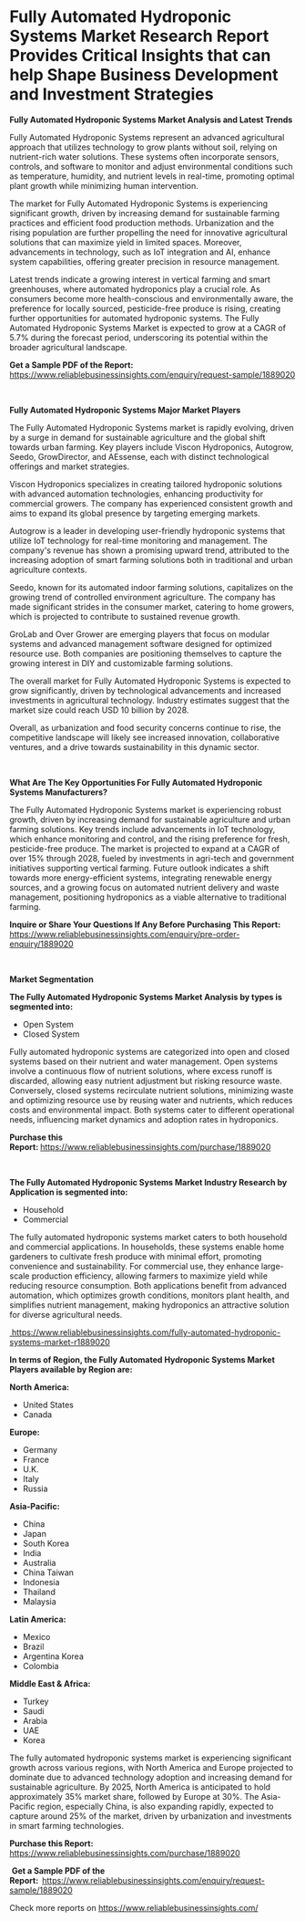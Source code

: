 <p><h1>Fully Automated Hydroponic Systems Market Research Report Provides Critical Insights that can help Shape Business Development and Investment Strategies</h1></p><p><strong>Fully Automated Hydroponic Systems Market Analysis and Latest Trends</strong></p>
<p><p>Fully Automated Hydroponic Systems represent an advanced agricultural approach that utilizes technology to grow plants without soil, relying on nutrient-rich water solutions. These systems often incorporate sensors, controls, and software to monitor and adjust environmental conditions such as temperature, humidity, and nutrient levels in real-time, promoting optimal plant growth while minimizing human intervention.</p><p>The market for Fully Automated Hydroponic Systems is experiencing significant growth, driven by increasing demand for sustainable farming practices and efficient food production methods. Urbanization and the rising population are further propelling the need for innovative agricultural solutions that can maximize yield in limited spaces. Moreover, advancements in technology, such as IoT integration and AI, enhance system capabilities, offering greater precision in resource management.</p><p>Latest trends indicate a growing interest in vertical farming and smart greenhouses, where automated hydroponics play a crucial role. As consumers become more health-conscious and environmentally aware, the preference for locally sourced, pesticide-free produce is rising, creating further opportunities for automated hydroponic systems. The Fully Automated Hydroponic Systems Market is expected to grow at a CAGR of 5.7% during the forecast period, underscoring its potential within the broader agricultural landscape.</p></p>
<p><strong>Get a Sample PDF of the Report:&nbsp;</strong> <a href="https://www.reliablebusinessinsights.com/enquiry/request-sample/1889020?utm_campaign=2313&utm_medium=2&utm_source=Github&utm_content=ia&utm_term=28032025&utm_id=fully-automated-hydroponic-systems">https://www.reliablebusinessinsights.com/enquiry/request-sample/1889020</a></p>
<p>&nbsp;</p>
<p><strong>Fully Automated Hydroponic Systems Major Market Players</strong></p>
<p><p>The Fully Automated Hydroponic Systems market is rapidly evolving, driven by a surge in demand for sustainable agriculture and the global shift towards urban farming. Key players include Viscon Hydroponics, Autogrow, Seedo, GrowDirector, and AEssense, each with distinct technological offerings and market strategies.</p><p>Viscon Hydroponics specializes in creating tailored hydroponic solutions with advanced automation technologies, enhancing productivity for commercial growers. The company has experienced consistent growth and aims to expand its global presence by targeting emerging markets.</p><p>Autogrow is a leader in developing user-friendly hydroponic systems that utilize IoT technology for real-time monitoring and management. The company's revenue has shown a promising upward trend, attributed to the increasing adoption of smart farming solutions both in traditional and urban agriculture contexts.</p><p>Seedo, known for its automated indoor farming solutions, capitalizes on the growing trend of controlled environment agriculture. The company has made significant strides in the consumer market, catering to home growers, which is projected to contribute to sustained revenue growth.</p><p>GroLab and Over Grower are emerging players that focus on modular systems and advanced management software designed for optimized resource use. Both companies are positioning themselves to capture the growing interest in DIY and customizable farming solutions.</p><p>The overall market for Fully Automated Hydroponic Systems is expected to grow significantly, driven by technological advancements and increased investments in agricultural technology. Industry estimates suggest that the market size could reach USD 10 billion by 2028.</p><p>Overall, as urbanization and food security concerns continue to rise, the competitive landscape will likely see increased innovation, collaborative ventures, and a drive towards sustainability in this dynamic sector.</p></p>
<p>&nbsp;</p>
<p><strong>What Are The Key Opportunities For Fully Automated Hydroponic Systems Manufacturers?</strong></p>
<p><p>The Fully Automated Hydroponic Systems market is experiencing robust growth, driven by increasing demand for sustainable agriculture and urban farming solutions. Key trends include advancements in IoT technology, which enhance monitoring and control, and the rising preference for fresh, pesticide-free produce. The market is projected to expand at a CAGR of over 15% through 2028, fueled by investments in agri-tech and government initiatives supporting vertical farming. Future outlook indicates a shift towards more energy-efficient systems, integrating renewable energy sources, and a growing focus on automated nutrient delivery and waste management, positioning hydroponics as a viable alternative to traditional farming.</p></p>
<p><strong>Inquire or Share Your Questions If Any Before Purchasing This Report:</strong> <a href="https://www.reliablebusinessinsights.com/enquiry/pre-order-enquiry/1889020?utm_campaign=2313&utm_medium=2&utm_source=Github&utm_content=ia&utm_term=28032025&utm_id=fully-automated-hydroponic-systems">https://www.reliablebusinessinsights.com/enquiry/pre-order-enquiry/1889020</a></p>
<p>&nbsp;</p>
<p><strong>Market Segmentation</strong></p>
<p><strong>The Fully Automated Hydroponic Systems Market Analysis by types is segmented into:</strong></p>
<p><ul><li>Open System</li><li>Closed System</li></ul></p>
<p><p>Fully automated hydroponic systems are categorized into open and closed systems based on their nutrient and water management. Open systems involve a continuous flow of nutrient solutions, where excess runoff is discarded, allowing easy nutrient adjustment but risking resource waste. Conversely, closed systems recirculate nutrient solutions, minimizing waste and optimizing resource use by reusing water and nutrients, which reduces costs and environmental impact. Both systems cater to different operational needs, influencing market dynamics and adoption rates in hydroponics.</p></p>
<p><strong>Purchase this Report:&nbsp;</strong><a href="https://www.reliablebusinessinsights.com/purchase/1889020?utm_campaign=2313&utm_medium=2&utm_source=Github&utm_content=ia&utm_term=28032025&utm_id=fully-automated-hydroponic-systems">https://www.reliablebusinessinsights.com/purchase/1889020</a></p>
<p>&nbsp;</p>
<p><strong>The Fully Automated Hydroponic Systems Market Industry Research by Application is segmented into:</strong></p>
<p><ul><li>Household</li><li>Commercial</li></ul></p>
<p><p>The fully automated hydroponic systems market caters to both household and commercial applications. In households, these systems enable home gardeners to cultivate fresh produce with minimal effort, promoting convenience and sustainability. For commercial use, they enhance large-scale production efficiency, allowing farmers to maximize yield while reducing resource consumption. Both applications benefit from advanced automation, which optimizes growth conditions, monitors plant health, and simplifies nutrient management, making hydroponics an attractive solution for diverse agricultural needs.</p></p>
<p><a href="https://www.reliablebusinessinsights.com/fully-automated-hydroponic-systems-market-r1889020?utm_campaign=2313&utm_medium=2&utm_source=Github&utm_content=ia&utm_term=28032025&utm_id=fully-automated-hydroponic-systems">&nbsp;https://www.reliablebusinessinsights.com/fully-automated-hydroponic-systems-market-r1889020</a></p>
<p><strong>In terms of Region, the Fully Automated Hydroponic Systems Market Players available by Region are:</strong></p>
<p>
    <p> <strong> North America: </strong>
        <ul>
            <li>United States</li>
            <li>Canada</li>
        </ul>
        </p> 
    <p> <strong> Europe: </strong>
        <ul>
            <li>Germany</li>
            <li>France</li>
            <li>U.K.</li>
            <li>Italy</li>
            <li>Russia</li>
        </ul>
        </p> 
    <p> <strong> Asia-Pacific: </strong>
        <ul>
            <li>China</li>
            <li>Japan</li>
            <li>South Korea</li>
            <li>India</li>
            <li>Australia</li>
            <li>China Taiwan</li>
            <li>Indonesia</li>
            <li>Thailand</li>
            <li>Malaysia</li>
        </ul>
        </p> 
    <p> <strong> Latin America: </strong>
        <ul>
            <li>Mexico</li>
            <li>Brazil</li>
            <li>Argentina Korea</li>
            <li>Colombia</li>
        </ul>
        </p> 
    <p> <strong> Middle East & Africa: </strong>
        <ul>
            <li>Turkey</li>
            <li>Saudi</li>
            <li>Arabia</li>
            <li>UAE</li>
            <li>Korea</li>
        </ul>
    </p>
    </p>
<p><p>The fully automated hydroponic systems market is experiencing significant growth across various regions, with North America and Europe projected to dominate due to advanced technology adoption and increasing demand for sustainable agriculture. By 2025, North America is anticipated to hold approximately 35% market share, followed by Europe at 30%. The Asia-Pacific region, especially China, is also expanding rapidly, expected to capture around 25% of the market, driven by urbanization and investments in smart farming technologies.</p></p>
<p><strong>Purchase this Report: </strong><a href="https://www.reliablebusinessinsights.com/purchase/1889020?utm_campaign=2313&utm_medium=2&utm_source=Github&utm_content=ia&utm_term=28032025&utm_id=fully-automated-hydroponic-systems">https://www.reliablebusinessinsights.com/purchase/1889020</a></p>
<p>&nbsp;<strong>Get a Sample PDF of the Report:&nbsp;&nbsp;</strong><a href="https://www.reliablebusinessinsights.com/enquiry/request-sample/1889020?utm_campaign=2313&utm_medium=2&utm_source=Github&utm_content=ia&utm_term=28032025&utm_id=fully-automated-hydroponic-systems">https://www.reliablebusinessinsights.com/enquiry/request-sample/1889020</a></p>
<p><strong></strong></p>
<p>Check more reports on <a href="https://www.reliablebusinessinsights.com/?utm_campaign=2313&utm_medium=2&utm_source=Github&utm_content=ia&utm_term=28032025&utm_id=fully-automated-hydroponic-systems">https://www.reliablebusinessinsights.com/</a></p>